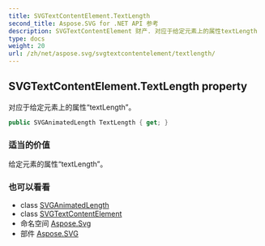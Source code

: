 ```yaml
---
title: SVGTextContentElement.TextLength
second_title: Aspose.SVG for .NET API 参考
description: SVGTextContentElement 财产. 对应于给定元素上的属性textLength
type: docs
weight: 20
url: /zh/net/aspose.svg/svgtextcontentelement/textlength/
---
```

## SVGTextContentElement.TextLength property

对应于给定元素上的属性“textLength”。

```csharp
public SVGAnimatedLength TextLength { get; }
```

### 适当的价值

给定元素的属性“textLength”。

### 也可以看看

* class [SVGAnimatedLength](../../../aspose.svg.datatypes/svganimatedlength/)
* class [SVGTextContentElement](../)
* 命名空间 [Aspose.Svg](../../svgtextcontentelement/)
* 部件 [Aspose.SVG](../../../)


